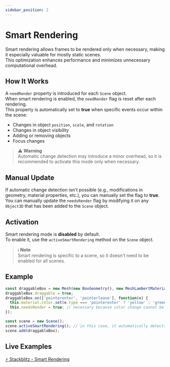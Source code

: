 ```yaml
---
sidebar_position: 2
---
```


# Smart Rendering

Smart rendering allows frames to be rendered only when necessary, making it especially valuable for mostly static scenes. <br />
This optimization enhances performance and minimizes unnecessary computational overhead.

## How It Works

A `needRender` property is introduced for each `Scene` object. <br />
When smart rendering is enabled, the `needRender` flag is reset after each rendering. <br />
This property is automatically set to **true** when specific events occur within the scene:

- Changes in object `position`, `scale`, and `rotation`
- Changes in object visibility
- Adding or removing objects
- Focus changes

> ⚠️ **Warning** <br />
> Automatic change detection may introduce a minor overhead, so it is recommended to activate this mode only when necessary.

## Manual Update

If automatic change detection isn't possible (e.g., modifications in geometry, material properties, etc.), you can manually set the flag to **true**.
You can manually update the `needsRender` flag by modifying it on any `Object3D` that has been added to the `Scene` object.

## Activation

Smart rendering mode is **disabled** by default. <br />
To enable it, use the `activeSmartRendering` method on the `Scene` object.

> ℹ️ **Note** <br />
> Smart rendering is specific to a scene, so it doesn't need to be enabled for all scenes.

## Example 

```typescript
const draggableBox = new Mesh(new BoxGeometry(), new MeshLambertMaterial({ color: 'green' }));
draggableBox.draggable = true;
draggableBox.on(['pointerenter', 'pointerleave'], function(e) {
  this.material.color.set(e.type === 'pointerenter' ? 'yellow' : 'green');
  this.needsRender = true; // necessary because color change cannot be automatically detected
});

const scene = new Scene();
scene.activeSmartRendering(); // in this case, it automatically detects drag movements
scene.add(draggableBox);
```

## Live Examples

[⚡ Stackblitz - Smart Rendering](https://stackblitz.com/edit/three-ez-smart-rendering?file=src%2Fmain.ts)
